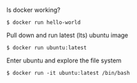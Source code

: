 Is docker working?
```
$ docker run hello-world
```

Pull down and run latest (lts) ubuntu image
```
$ docker run ubuntu:latest
```

Enter ubuntu and explore the file system
```
$ docker run -it ubuntu:latest /bin/bash
```
